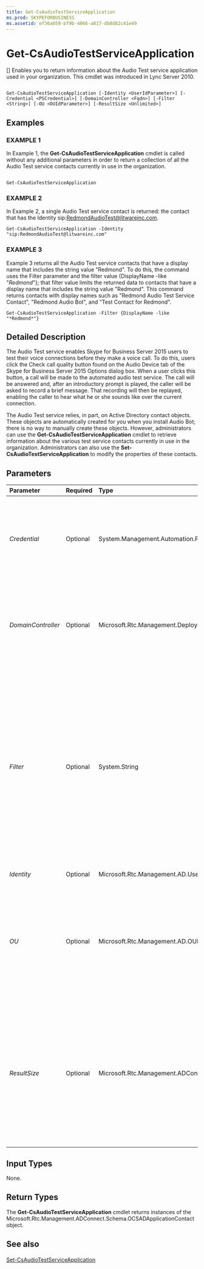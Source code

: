 ```yaml
---
title: Get-CsAudioTestServiceApplication
ms.prod: SKYPEFORBUSINESS
ms.assetid: ef36a059-bf9b-4066-a817-db8d82c41e49
---
```



# Get-CsAudioTestServiceApplication
[]
Enables you to return information about the Audio Test service application used in your organization. This cmdlet was introduced in Lync Server 2010.
  
    
    


```

Get-CsAudioTestServiceApplication [-Identity <UserIdParameter>] [-Credential <PSCredential>] [-DomainController <Fqdn>] [-Filter <String>] [-OU <OUIdParameter>] [-ResultSize <Unlimited>]

```


## Examples


  
    
    

### EXAMPLE 1

In Example 1, the **Get-CsAudioTestServiceApplication** cmdlet is called without any additional parameters in order to return a collection of all the Audio Test service contacts currently in use in the organization.
  
    
    

```

Get-CsAudioTestServiceApplication
```


### EXAMPLE 2

In Example 2, a single Audio Test service contact is returned: the contact that has the Identity sip:RedmondAudioTest@litwareinc.com.
  
    
    

```
Get-CsAudioTestServiceApplication -Identity "sip:RedmondAudioTest@litwareinc.com"
```


### EXAMPLE 3

Example 3 returns all the Audio Test service contacts that have a display name that includes the string value "Redmond". To do this, the command uses the Filter parameter and the filter value {DisplayName -like "*Redmond*"}; that filter value limits the returned data to contacts that have a display name that includes the string value "Redmond". This command returns contacts with display names such as "Redmond Audio Test Service Contact", "Redmond Audio Bot", and "Test Contact for Redmond".
  
    
    

```
Get-CsAudioTestServiceApplication -Filter {DisplayName -like "*Redmond*"}
```


## Detailed Description

The Audio Test service enables Skype for Business Server 2015 users to test their voice connections before they make a voice call. To do this, users click the Check call quality button found on the Audio Device tab of the Skype for Business Server 2015 Options dialog box. When a user clicks this button, a call will be made to the automated audio test service. The call will be answered and, after an introductory prompt is played, the caller will be asked to record a brief message. That recording will then be replayed, enabling the caller to hear what he or she sounds like over the current connection.
  
    
    
The Audio Test service relies, in part, on Active Directory contact objects. These objects are automatically created for you when you install Audio Bot; there is no way to manually create these objects. However, administrators can use the **Get-CsAudioTestServiceApplication** cmdlet to retrieve information about the various test service contacts currently in use in the organization. Administrators can also use the **Set-CsAudioTestServiceApplication** to modify the properties of these contacts.
  
    
    

## Parameters



|**Parameter**|**Required**|**Type**|**Description**|
|:-----|:-----|:-----|:-----|
| _Credential_ <br/> |Optional  <br/> |System.Management.Automation.PSCredential  <br/> |Enables you to run the cmdlet under alternate credentials. This might be required if the account you used to log on to Windows does not have the necessary privileges required to work with contact objects.  <br/> To use the Credential parameter, you must first create a PSCredential object by using the **Get-Credential** cmdlet. For details, see the **Get-Credential** cmdlet help topic. <br/> |
| _DomainController_ <br/> |Optional  <br/> |Microsoft.Rtc.Management.Deploy.Fqdn  <br/> |Enables you to connect to the specified domain controller in order to retrieve contact information. To connect to a particular domain controller, include the DomainController parameter followed by the computer name (for example, atl-cs-001) or its fully qualified domain name (FQDN) (for example, atl-cs-001.litwareinc.com).  <br/> |
| _Filter_ <br/> |Optional  <br/> |System.String  <br/> |Enables you to limit the returned data by filtering for attributes specific to Skype for Business Server 2015. For example, you can limit returned data to audio test contact objects that have a specific display name or use a particular language.  <br/> The Filter parameter uses the same Windows PowerShell filtering syntax used by the **Where-Object** cmdlet. For example, a filter that returns only contacts that have the display name Audio Test Service Contacts would look like the following, with DisplayName representing the Active Directory attribute, -eq representing the comparison operator (equal to), and "Audio Test Service Contact" representing the filter value: <br/>  `-Filter {DisplayName -eq "Audio Test Service Contact"}` <br/> You cannot use both the Filter and the Identity parameters in the same command.  <br/> |
| _Identity_ <br/> |Optional  <br/> |Microsoft.Rtc.Management.AD.UserIdParameter  <br/> |SIP address of the audio test service contact.  <br/> |
| _OU_ <br/> |Optional  <br/> |Microsoft.Rtc.Management.AD.OUIdParameter  <br/> |Enables you to return contacts from a specific Active Directory organizational unit (OU). The OU parameter returns data from both the specified OU and any of its child OUs. For example, if the Finance OU has two child OUs, such as AccountsPayable and AccountsReceivable, users will be returned from each of these three OUs.  <br/> When specifying an OU, use the distinguished name (DN) of that container; for example:  `-OU "OU=Finance,dc=litwareinc,dc=com"`.  <br/> |
| _ResultSize_ <br/> |Optional  <br/> |Microsoft.Rtc.Management.ADConnect.Core.Unlimited  <br/> |Enables you to limit the number of records returned by a command. For example, to return seven users (regardless of how many users are in your forest) include the ResultSize parameter and set the parameter value to 7. Note that there is no way to guarantee which seven users will be returned. If you set the ResultSize to 7, but you have only three users in your forest, the command will return those three users, and then complete without error.  <br/> The result size can be set to any whole number between 0 and 2147483647, inclusive. If set to 0 the command will run, but no data will be returned.  <br/> |
   

## Input Types

None.
  
    
    

## Return Types

The **Get-CsAudioTestServiceApplication** cmdlet returns instances of the Microsoft.Rtc.Management.ADConnect.Schema.OCSADApplicationContact object.
  
    
    

## See also


#### 


  
    
    
 [Set-CsAudioTestServiceApplication](set-csaudiotestserviceapplication.md)
